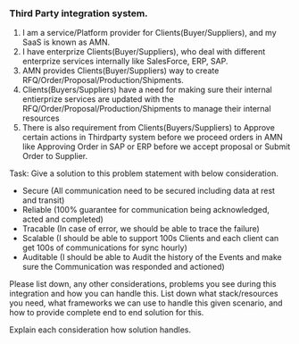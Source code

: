 ### Third Party integration system.

1. I am a service/Platform provider for Clients(Buyer/Suppliers), and my SaaS is known as AMN.
2. I have enterprize Clients(Buyer/Suppliers), who deal with different enterprize services internally like SalesForce, ERP, SAP.
3. AMN provides Clients(Buyer/Suppliers) way to create RFQ/Order/Proposal/Production/Shipments.
4. Clients(Buyers/Suppliers) have a need for making sure their internal entierprize services are updated with the RFQ/Order/Proposal/Production/Shipments to manage their internal resources
5. There is also requirement from Clients(Buyers/Suppliers) to Approve certain actions in Thirdparty system before we proceed orders in AMN like Approving Order in SAP or ERP before we accept proposal or Submit Order to Supplier.


Task:
Give a solution to this problem statement with below consideration.
- Secure (All communication need to be secured including data at rest and transit)
- Reliable (100% guarantee for communication being acknowledged, acted and completed)
- Tracable (In case of error, we should be able to trace the failure)
- Scalable (I should be able to support 100s Clients and each client can get 100s of communications for sync hourly)
- Auditable (I should be able to Audit the history of the Events and make sure the Communication was responded and actioned)



Please list down, any other considerations, problems you see during this integration and how you can handle this.
List down what stack/resources you need, what frameworks we can use to handle this given scenario, and how to provide complete end to end solution for this.

Explain each consideration how solution handles.